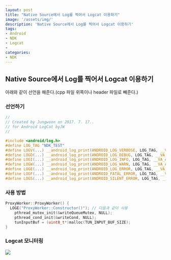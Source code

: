 ```yaml
---
layout: post
title: "Native Source에서 Log를 찍어서 Logcat 이용하기"
image: '/assets/img/'
description: 'Native Source에서 Log를 찍어서 Logcat 이용하기'
tags:
- Android
- NDK
- Logcat
-
categories:
- NDK
---
```


## Native Source에서 Log를 찍어서 Logcat 이용하기
아래와 같이 선언을 해준다.(cpp 파일 위쪽이나 header 파일로 빼준다.)

### 선언하기

```c
//
// Created by Jungwoon on 2017. 7. 17..
// for Android LogCat byJW
//

#include <android/log.h>
#define LOG_TAG "NDK_TEST"
#define LOGV(...) __android_log_print(ANDROID_LOG_VERBOSE, LOG_TAG, __VA_ARGS__)
#define LOGD(...) __android_log_print(ANDROID_LOG_DEBUG, LOG_TAG, __VA_ARGS__)
#define LOGI(...) __android_log_print(ANDROID_LOG_INFO, LOG_TAG, __VA_ARGS__)
#define LOGW(...) __android_log_print(ANDROID_LOG_WARN, LOG_TAG, __VA_ARGS__)
#define LOGE(...) __android_log_print(ANDROID_LOG_ERROR, LOG_TAG, __VA_ARGS__)
#define LOGF(...) __android_log_print(ANDROID_FATAL_ERROR, LOG_TAG, __VA_ARGS__)
#define LOGS(...) __android_log_print(ANDROID_SILENT_ERROR, LOG_TAG, __VA_ARGS__)
```

### 사용 방법

```c
ProxyWorker::ProxyWorker() {
  LOGE("ProxyWorker::Constructor()"); // 다음과 같이 사용
	pthread_mutex_init(&writeQueueMutex, NULL);
	pthread_cond_init(&writeCond, NULL);
    tunInputBuf = (uint8_t*)malloc(TUN_INPUT_BUF_SIZE);
}
```

### Logcat 모니터링

![](https://cdn-images-1.medium.com/max/2000/1*iA5-O6CH2tmO3MYptPJNWA.png)

